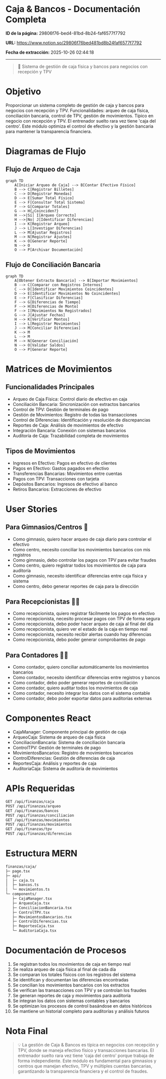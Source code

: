 # Caja & Bancos - Documentación Completa

**ID de la página:** 29806f76-bed4-81bd-8b24-faf6577f7792

**URL:** https://www.notion.so/29806f76bed481bd8b24faf6577f7792

**Fecha de extracción:** 2025-10-26 02:44:18

---

> 🏦 Sistema de gestión de caja física y bancos para negocios con recepción y TPV

# Objetivo

Proporcionar un sistema completo de gestión de caja y bancos para negocios con recepción y TPV. Funcionalidades: arqueo de caja física, conciliación bancaria, control de TPV, gestión de movimientos. Típico en negocio con recepción y TPV. El entrenador suelto rara vez tiene 'caja del centro'. Este módulo optimiza el control de efectivo y la gestión bancaria para mantener la transparencia financiera.

# Diagramas de Flujo

## Flujo de Arqueo de Caja

```mermaid
graph TD
    A[Iniciar Arqueo de Caja] --> B[Contar Efectivo Físico]
    B --> C[Registrar Billetes]
    C --> D[Registrar Monedas]
    D --> E[Sumar Total Físico]
    E --> F[Consultar Total Sistema]
    F --> G[Comparar Totales]
    G --> H{¿Coinciden?}
    H -->|Sí| I[Arqueo Correcto]
    H -->|No| J[Identificar Diferencias]
    I --> K[Registrar Arqueo]
    J --> L[Investigar Diferencias]
    L --> M[Ajustar Registros]
    M --> N[Registrar Ajustes]
    K --> O[Generar Reporte]
    N --> O
    O --> P[Archivar Documentación]
```

## Flujo de Conciliación Bancaria

```mermaid
graph TD
    A[Obtener Extracto Bancario] --> B[Importar Movimientos]
    B --> C[Comparar con Registros Internos]
    C --> D[Identificar Movimientos Coincidentes]
    D --> E[Identificar Movimientos No Coincidentes]
    E --> F[Clasificar Diferencias]
    F --> G[Diferencias de Tiempo]
    F --> H[Diferencias de Monto]
    F --> I[Movimientos No Registrados]
    G --> J[Ajustar Fechas]
    H --> K[Verificar Montos]
    I --> L[Registrar Movimientos]
    J --> M[Conciliar Diferencias]
    K --> M
    L --> M
    M --> N[Generar Conciliación]
    N --> O[Validar Saldos]
    O --> P[Generar Reporte]
```

# Matrices de Movimientos

## Funcionalidades Principales

- Arqueo de Caja Física: Control diario de efectivo en caja
- Conciliación Bancaria: Sincronización con extractos bancarios
- Control de TPV: Gestión de terminales de pago
- Gestión de Movimientos: Registro de todas las transacciones
- Control de Diferencias: Identificación y resolución de discrepancias
- Reportes de Caja: Análisis de movimientos de efectivo
- Integración Bancaria: Conexión con sistemas bancarios
- Auditoría de Caja: Trazabilidad completa de movimientos
## Tipos de Movimientos

- Ingresos en Efectivo: Pagos en efectivo de clientes
- Pagos en Efectivo: Gastos pagados en efectivo
- Transferencias Bancarias: Movimientos entre cuentas
- Pagos con TPV: Transacciones con tarjeta
- Depósitos Bancarios: Ingresos de efectivo al banco
- Retiros Bancarios: Extracciones de efectivo
# User Stories

## Para Gimnasios/Centros 🏢

- Como gimnasio, quiero hacer arqueo de caja diario para controlar el efectivo
- Como centro, necesito conciliar los movimientos bancarios con mis registros
- Como gimnasio, debo controlar los pagos con TPV para evitar fraudes
- Como centro, quiero registrar todos los movimientos de caja para auditoría
- Como gimnasio, necesito identificar diferencias entre caja física y sistema
- Como centro, debo generar reportes de caja para la dirección
## Para Recepcionistas 👨‍💼

- Como recepcionista, quiero registrar fácilmente los pagos en efectivo
- Como recepcionista, necesito procesar pagos con TPV de forma segura
- Como recepcionista, debo poder hacer arqueo de caja al final del día
- Como recepcionista, quiero ver el estado de la caja en tiempo real
- Como recepcionista, necesito recibir alertas cuando hay diferencias
- Como recepcionista, debo poder generar comprobantes de pago
## Para Contadores 👨‍💼

- Como contador, quiero conciliar automáticamente los movimientos bancarios
- Como contador, necesito identificar diferencias entre registros y bancos
- Como contador, debo poder generar reportes de conciliación
- Como contador, quiero auditar todos los movimientos de caja
- Como contador, necesito integrar los datos con el sistema contable
- Como contador, debo poder exportar datos para auditorías externas
# Componentes React

- CajaManager: Componente principal de gestión de caja
- ArqueoCaja: Sistema de arqueo de caja física
- ConciliacionBancaria: Sistema de conciliación bancaria
- ControlTPV: Gestión de terminales de pago
- MovimientosBancarios: Registro de movimientos bancarios
- ControlDiferencias: Gestión de diferencias de caja
- ReportesCaja: Análisis y reportes de caja
- AuditoriaCaja: Sistema de auditoría de movimientos
# APIs Requeridas

```bash
GET /api/finanzas/caja
POST /api/finanzas/arqueo
GET /api/finanzas/bancos
POST /api/finanzas/conciliacion
GET /api/finanzas/movimientos
POST /api/finanzas/movimientos
GET /api/finanzas/tpv
POST /api/finanzas/diferencias
```

# Estructura MERN

```bash
finanzas/caja/
├─ page.tsx
├─ api/
│  ├─ caja.ts
│  ├─ bancos.ts
│  └─ movimientos.ts
└─ components/
   ├─ CajaManager.tsx
   ├─ ArqueoCaja.tsx
   ├─ ConciliacionBancaria.tsx
   ├─ ControlTPV.tsx
   ├─ MovimientosBancarios.tsx
   ├─ ControlDiferencias.tsx
   ├─ ReportesCaja.tsx
   └─ AuditoriaCaja.tsx
```

# Documentación de Procesos

1. Se registran todos los movimientos de caja en tiempo real
1. Se realiza arqueo de caja física al final de cada día
1. Se comparan los totales físicos con los registros del sistema
1. Se identifican y documentan las diferencias encontradas
1. Se concilian los movimientos bancarios con los extractos
1. Se verifican las transacciones con TPV y se controlan los fraudes
1. Se generan reportes de caja y movimientos para auditoría
1. Se integran los datos con sistemas contables y bancarios
1. Se optimizan los procesos de control basándose en datos históricos
1. Se mantiene un historial completo para auditorías y análisis futuros
# Nota Final

> 💡 La gestión de Caja & Bancos es típica en negocios con recepción y TPV, donde se maneja efectivo físico y transacciones bancarias. El entrenador suelto rara vez tiene 'caja del centro' porque trabaja de forma independiente. Este módulo es fundamental para gimnasios y centros que manejan efectivo, TPV y múltiples cuentas bancarias, garantizando la transparencia financiera y el control de fraudes.

